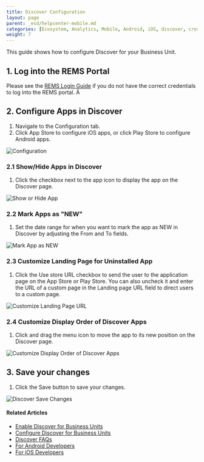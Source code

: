 ```yaml
---
title: Discover Configuration
layout: page
parent: _esd/helpcenter-mobile.md
categories: [Ecosystem, Analytics, Mobile, Android, iOS, discover, cross promotion]
weight: 7
---
```


This guide shows how to configure Discover for your Business Unit.

## 1. Log into the REMS Portal

Please see the [REMS Login Guide](../../01_overview/05_getting_started_with_rems_portal) if you do not have the correct credentials to log into the REMS portal. Â 

## 2. Configure Apps in Discover

1.  Navigate to the Configuration tab.
2.  Click App Store to configure iOS apps, or click Play Store to configure Android apps.

![Configuration](../images/img_discover_configuration_300_171.png)

### 2.1 Show/Hide Apps in Discover

1.  Click the checkbox next to the app icon to display the app on the Discover page.

![Show or Hide App](../images/img_discover_configuration_show_or_hide_app_300_160.png)

### 2.2 Mark Apps as "NEW"

1.  Set the date range for when you want to mark the app as NEW in Discover by adjusting the From and To fields.

![Mark App as NEW](../images/img_discover_configuration_mark_app_as_new_300_160.png)

### 2.3 Customize Landing Page for Uninstalled App

1.  Click the Use store URL checkbox to send the user to the application page on the App Store or Play Store. You can also uncheck it and enter the URL of a custom page in the Landing page URL field to direct users to a custom page.

![Customize Landing Page URL](../images/img_discover_configuration_customize_landing_page_300_160.png)

### 2.4 Customize Display Order of Discover Apps

1.  Click and drag the menu icon to move the app to its new position on the Discover page.

![Customize Display Order of Discover Apps](../images/img_discover_configuration_customize_display_order_of_discover_apps_300_160.png)


## 3. Save your changes

1.  Click the Save button to save your changes.

![Discover Save Changes](../images/img_discover_configuration_save_changes_300_183.png)

#### Related Articles
* [Enable Discover for Business Units](../../02_features/08_enable_discover_bu)
* [Configure Discover for Business Units](../../02_features/07_configure_discover_bu)
* [Discover FAQs](../../04_faq/04_rem_faq_rems_discover)
* [For Android Developers](http://www.raksdtd.com/android-sdk/discover-LATEST/) 
* [For iOS Developers](http://www.raksdtd.com/ios-sdk/discover-LATEST/)